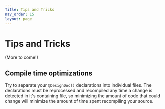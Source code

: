 ```yaml
---
Title: Tips and Tricks
nav_order: 15
layout: page
---
```


# Tips and Tricks

(More to come!)

## Compile time optimizations

Try to separate your `@DesignDoc()` declarations into individual files. The
declarations must be reprocessed and recompiled any time a change is detected in
it's containing file, so minimizing the amount of code that could change will
minimize the amount of time spent recompiling your source.
